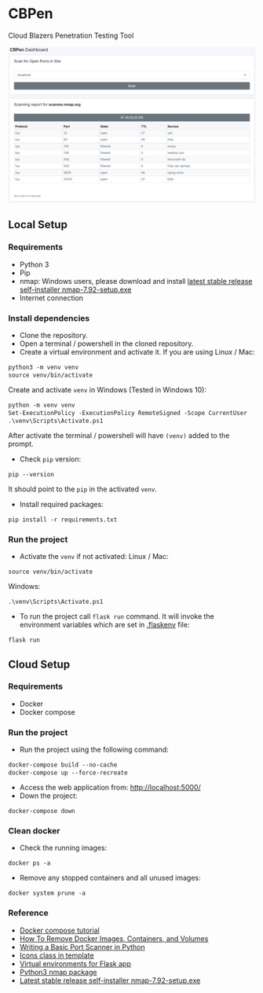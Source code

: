 # CBPen
Cloud Blazers Penetration Testing Tool 

![App demo](screenshots/index.png)

## Local Setup
### Requirements
- Python 3
- Pip
- nmap:
Windows users, please download and install [latest stable release self-installer nmap-7.92-setup.exe](https://nmap.org/dist/nmap-7.92-setup.exe) 
- Internet connection

### Install dependencies
- Clone the repository.
- Open a terminal / powershell in the cloned repository.
- Create a virtual environment and activate it.
If you are using Linux / Mac:
```commandline
python3 -m venv venv
source venv/bin/activate
```
Create and activate `venv` in Windows (Tested in Windows 10):
```commandline
python -m venv venv
Set-ExecutionPolicy -ExecutionPolicy RemoteSigned -Scope CurrentUser
.\venv\Scripts\Activate.ps1
```
After activate the terminal / powershell will have `(venv)` added to the prompt.
- Check `pip` version:
```commandline
pip --version
```
It should point to the `pip` in the activated `venv`.
- Install required packages:
```commandline
pip install -r requirements.txt
```

### Run the project
- Activate the `venv` if not activated:
Linux / Mac:
```commandline
source venv/bin/activate
```
Windows:
```commandline
.\venv\Scripts\Activate.ps1
```
- To run the project call `flask run` command. It will invoke the environment variables which are set in [.flaskenv](./.flaskenv) file:
```commandline
flask run
```


## Cloud Setup
### Requirements 
- Docker
- Docker compose

### Run the project
- Run the project using the following command:
```commandline
docker-compose build --no-cache
docker-compose up --force-recreate
```
- Access the web application from: [http://localhost:5000/](http://localhost:5000/)
- Down the project:
```commandline
docker-compose down
```

### Clean docker
- Check the running images:
```commandline
docker ps -a
```
- Remove any stopped containers and all unused images:
```commandline
docker system prune -a
```

### Reference
- [Docker compose tutorial](https://docs.docker.com/compose/gettingstarted/)
- [How To Remove Docker Images, Containers, and Volumes](https://www.digitalocean.com/community/tutorials/how-to-remove-docker-images-containers-and-volumes)
- [Writing a Basic Port Scanner in Python](https://westoahu.hawaii.edu/cyber/forensics-weekly-executive-summmaries/writing-a-basic-port-scanner-in-python/)
- [Icons class in template](https://demo-basic.adminkit.io/icons-feather.html)
- [Virtual environments for Flask app](https://flask.palletsprojects.com/en/2.0.x/installation/#virtual-environments)
- [Python3 nmap package](https://pypi.org/project/python3-nmap/)
- [Latest stable release self-installer nmap-7.92-setup.exe](https://nmap.org/dist/nmap-7.92-setup.exe)